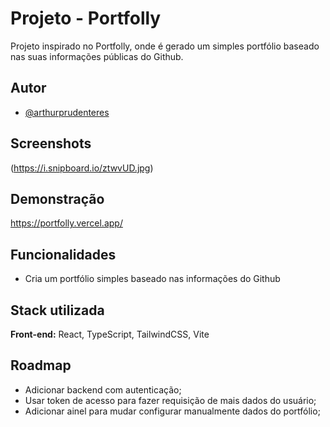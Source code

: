# Projeto - Portfolly

Projeto inspirado no Portfolly, onde é gerado um simples portfólio baseado nas suas informações públicas do Github.


## Autor

- [@arthurprudenteres](https://github.com/arthurprudenteres/)


## Screenshots

(https://i.snipboard.io/ztwvUD.jpg)


## Demonstração

https://portfolly.vercel.app/

## Funcionalidades

- Cria um portfólio simples baseado nas informações do Github

## Stack utilizada

**Front-end:** React, TypeScript, TailwindCSS, Vite


## Roadmap

- Adicionar backend com autenticação;
- Usar token de acesso para fazer requisição de mais dados do usuário;
- Adicionar ainel para mudar configurar manualmente dados do portfólio;